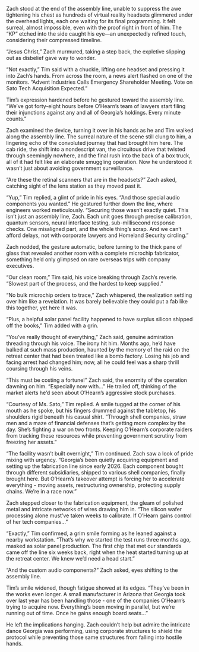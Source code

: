 Zach stood at the end of the assembly line, unable to suppress the awe tightening his chest as hundreds of virtual reality headsets glimmered under the overhead lights, each one waiting for its final programming. It felt surreal, almost impossible, even with the proof right in front of him. The “KP” etched into the side caught his eye—an unexpectedly refined touch, considering their compressed timeline. 

“Jesus Christ,” Zach murmured, taking a step back, the expletive slipping out as disbelief gave way to wonder. 

“Not exactly,” Tim said with a chuckle, lifting one headset and pressing it into Zach’s hands. From across the room, a news alert flashed on one of the monitors. “Advent Industries Calls Emergency Shareholder Meeting. Vote on Sato Tech Acquisition Expected.” 

Tim’s expression hardened before he gestured toward the assembly line. “We’ve got forty-eight hours before O’Hearn’s team of lawyers start filing their injunctions against any and all of Georgia’s holdings. Every minute counts.” 

Zach examined the device, turning it over in his hands as he and Tim walked along the assembly line. The surreal nature of the scene still clung to him, a lingering echo of the convoluted journey that had brought him here. The cab ride, the shift into a nondescript van, the circuitous drive that twisted through seemingly nowhere, and the final rush into the back of a box truck, all of it had felt like an elaborate smuggling operation. Now he understood it wasn’t just about avoiding government surveillance. 

“Are these the retinal scanners that are in the headsets?” Zach asked, catching sight of the lens station as they moved past it. 

“Yup,” Tim replied, a glint of pride in his eyes. “And those special audio components you wanted.” He gestured further down the line, where engineers worked meticulously. “Securing those wasn’t exactly quiet. This isn’t just an assembly line, Zach. Each unit goes through precise calibration, quantum sensors, neural interface testing, sub-millisecond response checks. One misaligned part, and the whole thing’s scrap. And we can’t afford delays, not with corporate lawyers and Homeland Security circling.” 

Zach nodded, the gesture automatic, before turning to the thick pane of glass that revealed another room with a complete microchip fabricator, something he’d only glimpsed on rare overseas trips with company executives. 

“Our clean room,” Tim said, his voice breaking through Zach’s reverie. “Slowest part of the process, and the hardest to keep supplied.” 

“No bulk microchip orders to trace,” Zach whispered, the realization settling over him like a revelation. It was barely believable they could put a fab like this together, yet here it was. 

“Plus, a helpful solar panel facility happened to have surplus silicon shipped off the books,” Tim added with a grin. 

“You’ve really thought of everything,” Zach said, genuine admiration threading through his voice. The irony hit him. Months ago, he’d have balked at such mass production, haunted by the memory of the raid on the retreat center that had been treated like a bomb factory. Losing his job and facing arrest had changed him; now, all he could feel was a sharp thrill coursing through his veins. 

“This must be costing a fortune!” Zach said, the enormity of the operation dawning on him. “Especially now with…” He trailed off, thinking of the market alerts he’d seen about O’Hearn’s aggressive stock purchases. 

“Courtesy of Ms. Sato,” Tim replied. A smile tugged at the corner of his mouth as he spoke, but his fingers drummed against the tabletop, his shoulders rigid beneath his casual shirt. “Through shell companies, straw men and a maze of financial defenses that’s getting more complex by the day. She’s fighting a war on two fronts. Keeping O’Hearn’s corporate raiders from tracking these resources while preventing government scrutiny from freezing her assets.” 

“The facility wasn’t built overnight,” Tim continued. Zach saw a look of pride mixing with urgency. “Georgia’s been quietly acquiring equipment and setting up the fabrication line since early 2026. Each component bought through different subsidiaries, shipped to various shell companies, finally brought here. But O’Hearn’s takeover attempt is forcing her to accelerate everything - moving assets, restructuring ownership, protecting supply chains. We’re in a race now.” 

Zach stepped closer to the fabrication equipment, the gleam of polished metal and intricate networks of wires drawing him in. “The silicon wafer processing alone must’ve taken weeks to calibrate. If O’Hearn gains control of her tech companies…” 

“Exactly,” Tim confirmed, a grim smile forming as he leaned against a nearby workstation. “That’s why we started the test runs three months ago, masked as solar panel production. The first chip that met our standards came off the line six weeks back, right when the heat started turning up at the retreat center. We knew we’d need a head start.” 

“And the custom audio components?” Zach asked, eyes shifting to the assembly line. 

Tim’s smile widened, though fatigue showed at its edges. “They’ve been in the works even longer. A small manufacturer in Arizona that Georgia took over last year has been handling those - one of the companies O’Hearn’s trying to acquire now. Everything’s been moving in parallel, but we’re running out of time. Once he gains enough board seats…” 

He left the implications hanging. Zach couldn’t help but admire the intricate dance Georgia was performing, using corporate structures to shield the protocol while preventing those same structures from falling into hostile hands.
